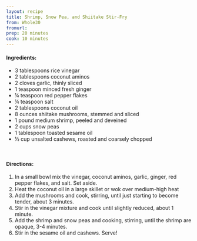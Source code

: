 ```yaml
---
layout: recipe
title: Shrimp, Snow Pea, and Shiitake Stir-Fry
from: Whole30
fromurl: 
prep: 20 minutes
cook: 10 minutes
---
```


#### Ingredients:

* 3 tablespoons rice vinegar
* 2 tablespoons coconut aminos
* 2 cloves garlic, thinly sliced
* 1 teaspoon minced fresh ginger
* ¼ teaspoon red pepper flakes
* ¼ teaspoon salt
* 2 tablespoons coconut oil
* 8 ounces shiitake mushrooms, stemmed and sliced
* 1 pound medium shrimp, peeled and deveined
* 2 cups snow peas
* 1 tablespoon toasted sesame oil
* ½ cup unsalted cashews, roasted and coarsely chopped

<br>

#### Directions:

1. In a small bowl mix the vinegar, coconut aminos, garlic, ginger, red pepper flakes, and salt. Set aside.
2. Heat the coconut oil in a large skillet or wok over medium-high heat
3. Add the mushrooms and cook, stirring, until just starting to become tender, about 3 minutes.
4. Stir in the vinegar mixture and cook until slightly reduced, about 1 minute.
5. Add the shrimp and snow peas and cooking, stirring, until the shrimp are opaque, 3-4 minutes.
6. Stir in the sesame oil and cashews. Serve!
